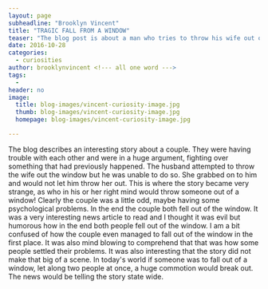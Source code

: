 ```yaml
---
layout: page
subheadline: "Brooklyn Vincent"
title: "TRAGIC FALL FROM A WINDOW"
teaser: "The blog post is about a man who tries to throw his wife out of a window"
date: 2016-10-28
categories:
  - curiosities
author: brooklynvincent <!--- all one word --->
tags:
  -
header: no
image:
  title: blog-images/vincent-curiosity-image.jpg
  thumb: blog-images/vincent-curiosity-image.jpg
  homepage: blog-images/vincent-curiosity-image.jpg

---
```

The blog describes an interesting story about a couple. They were having trouble with each other and were in a huge argument, fighting over something that had previously happened. The husband attempted to throw the wife out the window but he was unable to do so. She grabbed on to him and would not let him throw her out. This is where the story became very strange, as who in his or her right mind would throw someone out of a window! Clearly the couple was a little odd, maybe having some psychological problems. In the end the couple both fell out of the window. It was a very interesting news article to read and I thought it was evil but humorous how in the end both people fell out of the window. I am a bit confused of how the couple even managed to fall out of the window in the first place. It was also mind blowing to comprehend that that was how some people settled their problems.  It was also interesting that the story did not make that big of a scene. In today's world if someone was to fall out of a window, let along two people at once, a huge commotion would break out. The news would be telling the story state wide.

